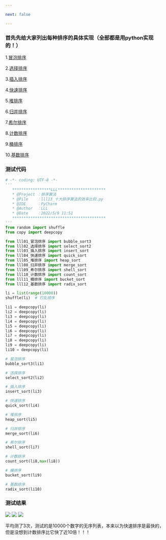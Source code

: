 ```yaml
---

next: false

---
```




<BlogInfo id="1132" title="10大排序算法的性能比较，计数排序简直逆天？" author="白日梦想猿" pv=0 read_times=0 pre_cost_time="70" category="排序算法" tag_list="['排序算法']" create_time="2022.05.09 12:18:00.384096" update_time="2022.05.09 12:18:00" />

###  首先先给大家列出每种排序的具体实现（全部都是用python实现的！）

1.[冒泡排序](https://blog.csdn.net/max_LLL/article/details/124456915?spm=1001.2014.3001.5502 "冒泡排序")

2.[选择排序](https://blog.csdn.net/max_LLL/article/details/124477536?spm=1001.2014.3001.5502 "选择排序")

3.[插入排序](https://blog.csdn.net/max_LLL/article/details/124480756?spm=1001.2014.3001.5502 "插入排序")

4.[快速排序](https://blog.csdn.net/max_LLL/article/details/124484615?spm=1001.2014.3001.5502 "快速排序")
  
5.[堆排序](https://blog.csdn.net/max_LLL/article/details/124568047?spm=1001.2014.3001.5502 "堆排序")

6.[归并排序](https://blog.csdn.net/max_LLL/article/details/124568115?spm=1001.2014.3001.5502 "归并排序")

7.[希尔排序](https://blog.csdn.net/max_LLL/article/details/124624342?spm=1001.2014.3001.5502 "希尔排序")

8.[计数排序](https://blog.csdn.net/max_LLL/article/details/124589603?spm=1001.2014.3001.5502 "计数排序")

9.[桶排序](https://blog.csdn.net/max_LLL/article/details/124626413?spm=1001.2014.3001.5502 "桶排序")
   
10.[基数排序](https://blog.csdn.net/max_LLL/article/details/124662991?spm=1001.2014.3001.5502 "基数排序")


### 测试代码

```python
# -*- coding: UTF-8 -*-
'''
   *****************LLL*********************
   * @Project ：排序算法                       
   * @File    ：lll13_十大排序算法的效率比较.py                  
   * @IDE     ：PyCharm             
   * @Author  ：LLL                         
   * @Date    ：2022/5/9 11:51             
   *****************************************
'''
from random import shuffle
from copy import deepcopy

from lll01_冒泡排序 import bubble_sort3
from lll02_选择排序 import select_sort2
from lll03_插入排序 import insert_sort
from lll04_快速排序 import quick_sort
from lll05_堆排序 import heap_sort
from lll08_归并排序 import merge_sort
from lll09_希尔排序 import shell_sort
from lll10_计数排序 import count_sort
from lll11_桶排序 import bucket_sort
from lll12_基数排序 import radix_sort

li = list(range(10000))
shuffle(li)  # 打乱顺序

li1 = deepcopy(li)
li2 = deepcopy(li)
li3 = deepcopy(li)
li4 = deepcopy(li)
li5 = deepcopy(li)
li6 = deepcopy(li)
li7 = deepcopy(li)
li8 = deepcopy(li)
li9 = deepcopy(li)
li10 = deepcopy(li)

# 冒泡排序
bubble_sort3(li1)

# 选择排序
select_sort2(li2)

# 插入排序
insert_sort(li3)

# 快速排序
quick_sort(li4)

# 堆排序
heap_sort(li5)

# 归并排序
merge_sort(li6)

# 希尔排序
shell_sort(li7)

# 计数排序
count_sort(li8,max(li8))

# 桶排序
bucket_sort(li9)

# 基数排序
radix_sort(li10)
```


### 测试结果

![](https://img-blog.csdnimg.cn/6ded1cdf72e8406d97b6dfc1cc48dd8f.png)
![](https://img-blog.csdnimg.cn/d22c5e29d1754eba867fe0476d76e9bb.png)
![](https://img-blog.csdnimg.cn/4d0ac0ad217f4b0980c67a4013607d6c.png)





平均测了3次，测试的是10000个数字的无序列表，本来以为快速排序是最快的，但是没想到计数排序比它快了近10倍！！！















<ActionBox />
